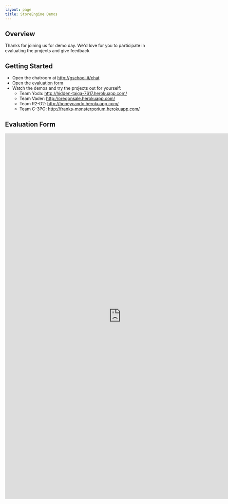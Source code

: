 ```yaml
---
layout: page
title: StoreEngine Demos
---
```


## Overview

Thanks for joining us for demo day. We'd love for you to participate in evaluating the projects and give feedback.

## Getting Started

* Open the chatroom at http://gschool.it/chat
* Open the [evaluation form](https://docs.google.com/forms/d/14ioTN8WSPW8G8cIBHrTx_EX28H4prdeYs0mqFY4ixIQ/viewform)
* Watch the demos and try the projects out for yourself:
  * Team Yoda: http://hidden-taiga-7617.herokuapp.com/
  * Team Vader: http://oregonsale.herokuapp.com/
  * Team R2-D2: http://honeycando.herokuapp.com/
  * Team C-3PO: http://franks-monsterporium.herokuapp.com/

## Evaluation Form

<iframe src="https://docs.google.com/forms/d/14ioTN8WSPW8G8cIBHrTx_EX28H4prdeYs0mqFY4ixIQ/viewform?embedded=true" width="760" height="1200" frameborder="0" marginheight="0" marginwidth="0">Loading...</iframe>
